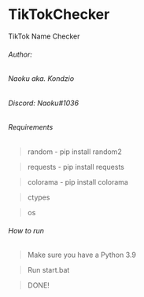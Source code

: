 # TikTokChecker
TikTok Name Checker
###### Author: 
###### Naoku aka. Kondzio
###### Discord: Naoku#1036


###### Requirements
>random - pip install random2

>requests - pip install requests

>colorama - pip install colorama

>ctypes

>os



###### How to run
>Make sure you have a Python 3.9

>Run start.bat

>DONE! 
